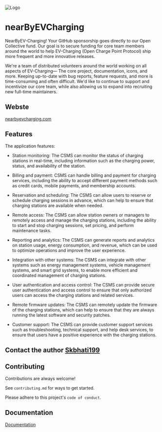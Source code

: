 
![Logo](https://avatars.githubusercontent.com/u/98759658?s=200&v=4)


# nearByEVCharging

NearByEV-Charging! Your GitHub sponsorship goes directly to our Open Collective fund. Our goal is to secure funding for core team members around the world to help EV-Charging (Open Charge Point Protocol) ship more frequent and more innovative releases.

We're a team of distributed volunteers around the world working on all aspects of EV-Charging— The core project, documentation, icons, and more. Keeping up-to-date with bug reports, feature requests, and more is time-consuming and often difficult. We'd like to continue to support and incentivize our core team, while also allowing us to expand into recruiting new full-time maintainers.

## Webste

[nearbyevcharging.com](https://nearbyevcharging.com)


## Features

The application features:

- Station monitoring: The CSMS can monitor the status of charging stations in real-time, including information such as the charging power, status, and availability of the station.

- Billing and payment: CSMS can handle billing and payment for charging services, including the ability to accept different payment methods such as credit cards, mobile payments, and membership accounts.

- Reservation and scheduling: The CSMS can allow users to reserve or schedule charging sessions in advance, which can help to ensure that charging stations are available when needed.

- Remote access: The CSMS can allow station owners or managers to remotely access and manage the charging stations, including the ability to start and stop charging sessions, set pricing, and perform maintenance tasks.

- Reporting and analytics: The CSMS can generate reports and analytics on station usage, energy consumption, and revenue, which can be used to optimize operations and improve the user experience.

- Integration with other systems: The CSMS can integrate with other systems such as energy management systems, vehicle management systems, and smart grid systems, to enable more efficient and coordinated management of charging stations.

- User authentication and access control: The CSMS can provide secure user authentication and access control to ensure that only authorized users can access the charging stations and related services.

- Remote firmware updates: The CSMS can remotely update the firmware of the charging stations, which can help to ensure that they are always running the latest software and security patches.

- Customer support: The CSMS can provide customer support services such as troubleshooting, technical support, and help desk services, to ensure that users have a positive experience with the charging stations.

## Contact the author [Skbhati199](https://www.linkedin.com/in/sonu-kumar-9810659036/)


## Contributing

Contributions are always welcome!

See `contributing.md` for ways to get started.

Please adhere to this project's `code of conduct`.


## Documentation

[Documentation](https://docs.nearbyevcharging.com)

